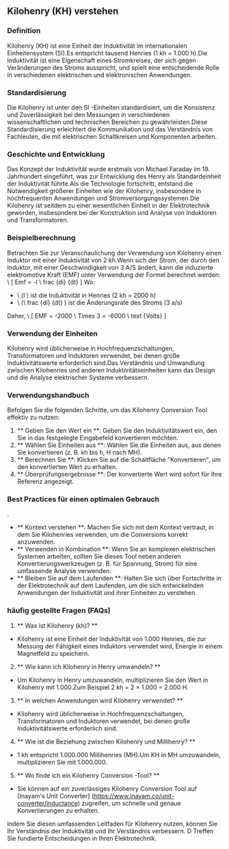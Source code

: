 ## Kilohenry (KH) verstehen

### Definition
Kilohenry (KH) ist eine Einheit der Induktivität im internationalen Einheitensystem (SI).Es entspricht tausend Henries (1 kh = 1.000 h).Die Induktivität ist eine Eigenschaft eines Stromkreises, der sich gegen Veränderungen des Stroms ausspricht, und spielt eine entscheidende Rolle in verschiedenen elektrischen und elektronischen Anwendungen.

### Standardisierung
Die Kilohenry ist unter den SI -Einheiten standardisiert, um die Konsistenz und Zuverlässigkeit bei den Messungen in verschiedenen wissenschaftlichen und technischen Bereichen zu gewährleisten.Diese Standardisierung erleichtert die Kommunikation und das Verständnis von Fachleuten, die mit elektrischen Schaltkreisen und Komponenten arbeiten.

### Geschichte und Entwicklung
Das Konzept der Induktivität wurde erstmals von Michael Faraday im 19. Jahrhundert eingeführt, was zur Entwicklung des Henry als Standardeinheit der Induktivität führte.Als die Technologie fortschritt, entstand die Notwendigkeit größerer Einheiten wie der Kilohenry, insbesondere in hochfrequenten Anwendungen und Stromversorgungssystemen.Die Kilohenry ist seitdem zu einer wesentlichen Einheit in der Elektrotechnik geworden, insbesondere bei der Konstruktion und Analyse von Induktoren und Transformatoren.

### Beispielberechnung
Betrachten Sie zur Veranschaulichung der Verwendung von Kilohenry einen Induktor mit einer Induktivität von 2 kh.Wenn sich der Strom, der durch den Induktor, mit einer Geschwindigkeit von 3 A/S ändert, kann die induzierte elektromotive Kraft (EMF) unter Verwendung der Formel berechnet werden:
\ [
Emf = -l \ frac {di} {dt}
\]
Wo:
- \ (l \) ist die Induktivität in Henries (2 kh = 2000 h)
- \ (\ frac {di} {dt} \) ist die Änderungsrate des Stroms (3 a/s)

Daher,
\ [
EMF = -2000 \ Times 3 = -6000 \ text {Volts}
\]

### Verwendung der Einheiten
Kilohenry wird üblicherweise in Hochfrequenzschaltungen, Transformatoren und Induktoren verwendet, bei denen große Induktivitätswerte erforderlich sind.Das Verständnis und Umwandlung zwischen Kilohenries und anderen Induktivitätseinheiten kann das Design und die Analyse elektrischer Systeme verbessern.

### Verwendungshandbuch
Befolgen Sie die folgenden Schritte, um das Kilohenry Conversion Tool effektiv zu nutzen:
1. ** Geben Sie den Wert ein **: Geben Sie den Induktivitätswert ein, den Sie in das festgelegte Eingabefeld konvertieren möchten.
2. ** Wählen Sie Einheiten aus **: Wählen Sie die Einheiten aus, aus denen Sie konvertieren (z. B. kh bis h, H nach MH).
3. ** Berechnen Sie **: Klicken Sie auf die Schaltfläche "Konvertieren", um den konvertierten Wert zu erhalten.
4. ** Überprüfungsergebnisse **: Der konvertierte Wert wird sofort für Ihre Referenz angezeigt.

### Best Practices für einen optimalen Gebrauch
.
- ** Kontext verstehen **: Machen Sie sich mit dem Kontext vertraut, in dem Sie Kilohenries verwenden, um die Conversions korrekt anzuwenden.
- ** Verwenden in Kombination **: Wenn Sie an komplexen elektrischen Systemen arbeiten, sollten Sie dieses Tool neben anderen Konvertierungswerkzeugen (z. B. für Spannung, Strom) für eine umfassende Analyse verwenden.
- ** Bleiben Sie auf dem Laufenden **: Halten Sie sich über Fortschritte in der Elektrotechnik auf dem Laufenden, um die sich entwickelnden Anwendungen der Induktivität und ihrer Einheiten zu verstehen.

### häufig gestellte Fragen (FAQs)

1. ** Was ist Kilohenry (kh)? **
- Kilohenry ist eine Einheit der Induktivität von 1.000 Henries, die zur Messung der Fähigkeit eines Induktors verwendet wird, Energie in einem Magnetfeld zu speichern.

2. ** Wie kann ich Kilohenry in Henry umwandeln? **
- Um Kilohenry in Henry umzuwandeln, multiplizieren Sie den Wert in Kilohenry mit 1.000.Zum Beispiel 2 kh = 2 × 1.000 = 2.000 H.

3. ** In welchen Anwendungen wird Kilohenry verwendet? **
- Kilohenry wird üblicherweise in Hochfrequenzschaltungen, Transformatoren und Induktoren verwendet, bei denen große Induktivitätswerte erforderlich sind.

4. ** Wie ist die Beziehung zwischen Kilohenry und Millihenry? **
- 1 kh entspricht 1.000.000 Millihenries (MH).Um KH in MH umzuwandeln, multiplizieren Sie mit 1.000.000.

5. ** Wo finde ich ein Kilohenry Conversion -Tool? **
- Sie können auf ein zuverlässiges Kilohenry Conversion Tool auf [Inayam's Unit Converter] (https://www.inayam.co/unit-converter/inductance) zugreifen, um schnelle und genaue Konvertierungen zu erhalten.

Indem Sie diesen umfassenden Leitfaden für Kilohenry nutzen, können Sie Ihr Verständnis der Induktivität und Ihr Verständnis verbessern. D Treffen Sie fundierte Entscheidungen in Ihren Elektrotechnik.